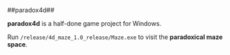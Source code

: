 ##paradox4d##

**paradox4d** is a half-done game project for Windows. 

Run `/release/4d_maze_1.0_release/Maze.exe` to visit the **paradoxical maze space**.
